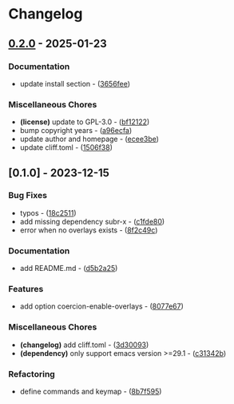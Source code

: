 # Changelog

## [0.2.0](https://github.com/eki3z/coercion.el/compare/v0.1.0..v0.2.0) - 2025-01-23

### Documentation

- update install section - ([3656fee](https://github.com/eki3z/coercion.el/commit/3656fee6a6f3867c4bbe983a97e1815c225703cb))

### Miscellaneous Chores

- **(license)** update to GPL-3.0 - ([bf12122](https://github.com/eki3z/coercion.el/commit/bf12122c93a7c4c710d29887df0eb278df5aee63))
- bump copyright years - ([a96ecfa](https://github.com/eki3z/coercion.el/commit/a96ecfa3a44f2e15349abf265905c6c607cf2c07))
- update author and homepage - ([ecee3be](https://github.com/eki3z/coercion.el/commit/ecee3be0e6855fff4372ed05fc22f00af4b0af78))
- update cliff.toml - ([1506f38](https://github.com/eki3z/coercion.el/commit/1506f38a3f1ad55582f24ffa23622241077a8cca))

## [0.1.0] - 2023-12-15

### Bug Fixes

- typos - ([18c2511](https://github.com/eki3z/coercion.el/commit/18c251112b5099a1f4ed67038ff7e0c8c1a2f0bf))
- add missing dependency subr-x - ([c1fde80](https://github.com/eki3z/coercion.el/commit/c1fde800410248a409b262952e41e3fade168116))
- error when no overlays exists - ([8f2c49c](https://github.com/eki3z/coercion.el/commit/8f2c49c6967d9e28819ecff742b9dbb427faf2ca))

### Documentation

- add README.md - ([d5b2a25](https://github.com/eki3z/coercion.el/commit/d5b2a25634ec29bf2f6852961208d63cd883fa64))

### Features

- add option coercion-enable-overlays - ([8077e67](https://github.com/eki3z/coercion.el/commit/8077e67620c4be6fb3777a678fe22366b8bc8393))

### Miscellaneous Chores

- **(changelog)** add cliff.toml - ([3d30093](https://github.com/eki3z/coercion.el/commit/3d300938493c0e34d8a990d0386c4d3efb150d4c))
- **(dependency)** only support emacs version >=29.1 - ([c31342b](https://github.com/eki3z/coercion.el/commit/c31342b9cb60447ffa2ab2f6760fa3d57c511c24))

### Refactoring

- define commands and keymap - ([8b7f595](https://github.com/eki3z/coercion.el/commit/8b7f595c5abac46ab9edf8c7aa51234e3a8e8fff))

<!-- generated by git-cliff -->
